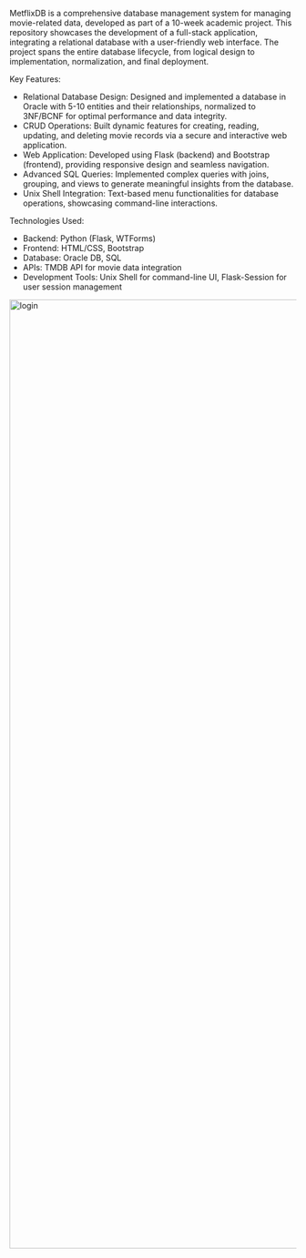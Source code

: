 MetflixDB is a comprehensive database management system for managing movie-related data, developed as part of a 10-week academic project. This repository showcases the development of a full-stack application, integrating a relational database with a user-friendly web interface. The project spans the entire database lifecycle, from logical design to implementation, normalization, and final deployment.

Key Features:
- Relational Database Design: Designed and implemented a database in Oracle with 5-10 entities and their relationships, normalized to 3NF/BCNF for optimal performance and data integrity.
- CRUD Operations: Built dynamic features for creating, reading, updating, and deleting movie records via a secure and interactive web application.
- Web Application: Developed using Flask (backend) and Bootstrap (frontend), providing responsive design and seamless navigation.
- Advanced SQL Queries: Implemented complex queries with joins, grouping, and views to generate meaningful insights from the database.
- Unix Shell Integration: Text-based menu functionalities for database operations, showcasing command-line interactions.

Technologies Used:
- Backend: Python (Flask, WTForms)
- Frontend: HTML/CSS, Bootstrap
- Database: Oracle DB, SQL
- APIs: TMDB API for movie data integration
- Development Tools: Unix Shell for command-line UI, Flask-Session for user session management
<img width="1668" alt="login" src="https://github.com/user-attachments/assets/d067996a-b18a-4253-92b4-d87f9fae70b3" />
